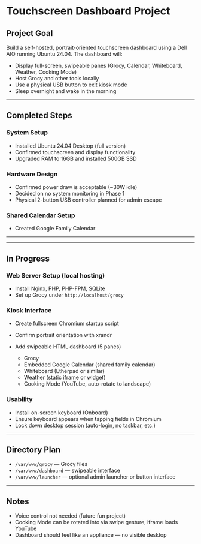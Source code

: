 # Touchscreen Dashboard Project

##  Project Goal

Build a self-hosted, portrait-oriented touchscreen dashboard using a Dell AIO running Ubuntu 24.04. The dashboard will:

* Display full-screen, swipeable panes (Grocy, Calendar, Whiteboard, Weather, Cooking Mode)
* Host Grocy and other tools locally
* Use a physical USB button to exit kiosk mode
* Sleep overnight and wake in the morning

---

## Completed Steps

### System Setup

* Installed Ubuntu 24.04 Desktop (full version)
* Confirmed touchscreen and display functionality
* Upgraded RAM to 16GB and installed 500GB SSD

### Hardware Design

* Confirmed power draw is acceptable (\~30W idle)
* Decided on no system monitoring in Phase 1
* Physical 2-button USB controller planned for admin escape

### Shared Calendar Setup

* Created Google Family Calendar

---

---

## In Progress

### Web Server Setup (local hosting)

* Install Nginx, PHP, PHP-FPM, SQLite
* Set up Grocy under `http://localhost/grocy`

###  Kiosk Interface

* Create fullscreen Chromium startup script
* Confirm portrait orientation with xrandr
* Add swipeable HTML dashboard (5 panes)

  * Grocy
  * Embedded Google Calendar (shared family calendar)
  * Whiteboard (Etherpad or similar)
  * Weather (static iframe or widget)
  * Cooking Mode (YouTube, auto-rotate to landscape)

### Usability

* Install on-screen keyboard (Onboard)
* Ensure keyboard appears when tapping fields in Chromium
* Lock down desktop session (auto-login, no taskbar, etc.)

---

## Directory Plan

* `/var/www/grocy` — Grocy files
* `/var/www/dashboard` — swipeable interface
* `/var/www/launcher` — optional admin launcher or button interface

---

## Notes

* Voice control not needed (future fun project)
* Cooking Mode can be rotated into via swipe gesture, iframe loads YouTube
* Dashboard should feel like an appliance — no visible desktop
